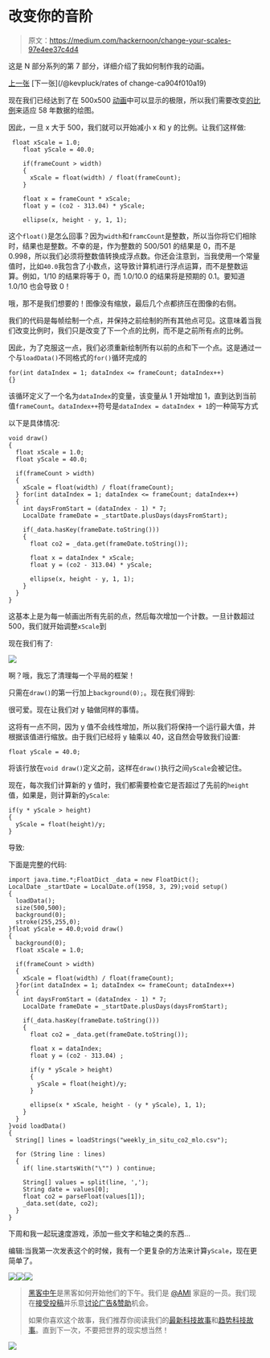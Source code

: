 # 改变你的音阶

> 原文：<https://medium.com/hackernoon/change-your-scales-97e4ee37c4d4>

这是 N 部分系列的第 7 部分，详细介绍了我如何制作我的动画。

[上一张](/@kevpluck/learn-your-scales-f78da9bea959) [下一张](/@kevpluck/rates of change-ca904f010a19)

现在我们已经达到了在 500x500 [动画](https://hackernoon.com/tagged/animation)中可以显示的极限，所以我们需要改变[的比例](https://hackernoon.com/tagged/scale)来适应 58 年数据的绘图。

因此，一旦 x 大于 500，我们就可以开始减小 x 和 y 的比例。让我们这样做:

```
 float xScale = 1.0;
    float yScale = 40.0;

    if(frameCount > width)
    {
      xScale = float(width) / float(frameCount);
    }

    float x = frameCount * xScale;
    float y = (co2 - 313.04) * yScale;

    ellipse(x, height - y, 1, 1);
```

这个`float()`是怎么回事？因为`width`和`framcCount`是整数，所以当你将它们相除时，结果也是整数。不幸的是，作为整数的 500/501 的结果是 0，而不是 0.998，所以我们必须将整数值转换成浮点数。你还会注意到，当我使用一个常量值时，比如`40.0`我包含了小数点，这导致计算机进行浮点运算，而不是整数运算。例如，1/10 的结果将等于 0，而 1.0/10.0 的结果将是预期的 0.1。要知道 1.0/10 也会导致 0！

哦，那不是我们想要的！图像没有缩放，最后几个点都挤压在图像的右侧。

我们的代码是每帧绘制一个点，并保持之前绘制的所有其他点可见。这意味着当我们改变比例时，我们只是改变了下一个点的比例，而不是之前所有点的比例。

因此，为了克服这一点，我们必须重新绘制所有以前的点和下一个点。这是通过一个与`loadData()`不同格式的`for()`循环完成的

```
for(int dataIndex = 1; dataIndex <= frameCount; dataIndex++)
{}
```

该循环定义了一个名为`dataIndex`的变量，该变量从 1 开始增加 1，直到达到当前值`frameCount`。`dataIndex++`符号是`dataIndex = dataIndex + 1`的一种简写方式

以下是具体情况:

```
void draw()
{
  float xScale = 1.0;
  float yScale = 40.0;

  if(frameCount > width)
  {
    xScale = float(width) / float(frameCount);
  } for(int dataIndex = 1; dataIndex <= frameCount; dataIndex++)
  {
    int daysFromStart = (dataIndex - 1) * 7;
    LocalDate frameDate = _startDate.plusDays(daysFromStart);

    if(_data.hasKey(frameDate.toString()))
    {
      float co2 = _data.get(frameDate.toString());

      float x = dataIndex * xScale;
      float y = (co2 - 313.04) * yScale;

      ellipse(x, height - y, 1, 1);
    }
  }
}
```

这基本上是为每一帧画出所有先前的点，然后每次增加一个计数。一旦计数超过 500，我们就开始调整`xScale`到

现在我们有了:

![](img/c9c5ae58742397ff4086514a472835f4.png)

啊？哦，我忘了清理每一个平局的框架！

只需在`draw()`的第一行加上`background(0);`。现在我们得到:

很可爱。现在让我们对 y 轴做同样的事情。

这将有一点不同，因为 y 值不会线性增加，所以我们将保持一个运行最大值，并根据该值进行缩放。由于我们已经将 y 轴乘以 40，这自然会导致我们设置:

```
float yScale = 40.0;
```

将该行放在`void draw()`定义之前，这样在`draw()`执行之间`yScale`会被记住。

现在，每次我们计算新的 y 值时，我们都需要检查它是否超过了先前的`height`值，如果是，则计算新的`yScale`:

```
if(y * yScale > height) 
{
  yScale = float(height)/y;
}
```

导致:

下面是完整的代码:

```
import java.time.*;FloatDict _data = new FloatDict();
LocalDate _startDate = LocalDate.of(1958, 3, 29);void setup()
{
  loadData();
  size(500,500);
  background(0);
  stroke(255,255,0);
}float yScale = 40.0;void draw()
{
  background(0);
  float xScale = 1.0;

  if(frameCount > width)
  {
    xScale = float(width) / float(frameCount);
  }for(int dataIndex = 1; dataIndex <= frameCount; dataIndex++)
  {
    int daysFromStart = (dataIndex - 1) * 7;
    LocalDate frameDate = _startDate.plusDays(daysFromStart);

    if(_data.hasKey(frameDate.toString()))
    {
      float co2 = _data.get(frameDate.toString());

      float x = dataIndex;
      float y = (co2 - 313.04) ;

      if(y * yScale > height) 
      {
        yScale = float(height)/y;
      }

      ellipse(x * xScale, height - (y * yScale), 1, 1);
    }
  }
}void loadData()
{
  String[] lines = loadStrings("weekly_in_situ_co2_mlo.csv");

  for (String line : lines) 
  {
    if( line.startsWith("\"") ) continue;

    String[] values = split(line, ',');
    String date = values[0];
    float co2 = parseFloat(values[1]);
    _data.set(date, co2);
  }
}
```

下周和我一起玩速度游戏，添加一些文字和轴之类的东西…

编辑:当我第一次发表这个的时候，我有一个更复杂的方法来计算`yScale`，现在更简单了。

[![](img/50ef4044ecd4e250b5d50f368b775d38.png)](http://bit.ly/HackernoonFB)[![](img/979d9a46439d5aebbdcdca574e21dc81.png)](https://goo.gl/k7XYbx)[![](img/2930ba6bd2c12218fdbbf7e02c8746ff.png)](https://goo.gl/4ofytp)

> [黑客中午](http://bit.ly/Hackernoon)是黑客如何开始他们的下午。我们是 [@AMI](http://bit.ly/atAMIatAMI) 家庭的一员。我们现在[接受投稿](http://bit.ly/hackernoonsubmission)并乐意[讨论广告&赞助](mailto:partners@amipublications.com)机会。
> 
> 如果你喜欢这个故事，我们推荐你阅读我们的[最新科技故事](http://bit.ly/hackernoonlatestt)和[趋势科技故事](https://hackernoon.com/trending)。直到下一次，不要把世界的现实想当然！

![](img/be0ca55ba73a573dce11effb2ee80d56.png)